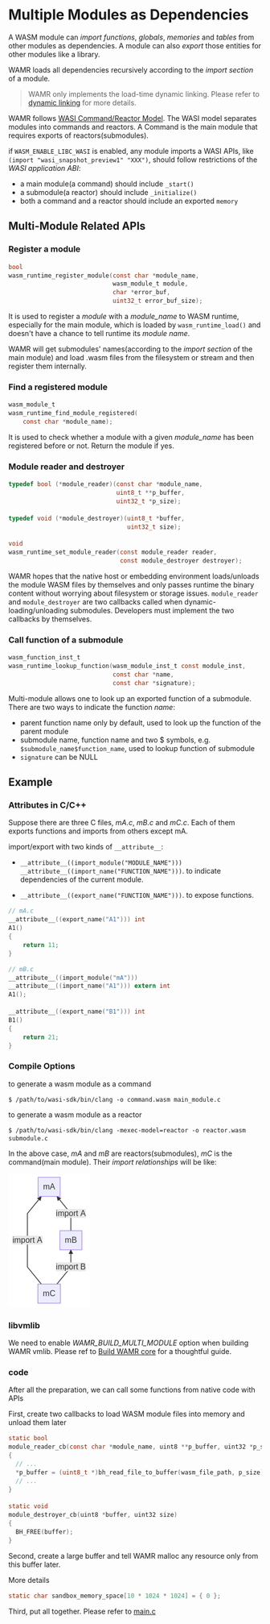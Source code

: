 # Multiple Modules as Dependencies

A WASM module can _import_ _functions_, _globals_, _memories_ and _tables_ from other modules as dependencies. A module can also _export_ those entities for other modules like a library.

WAMR loads all dependencies recursively according to the _import section_ of a module.

> WAMR only implements the load-time dynamic linking. Please refer to [dynamic linking](https://webassembly.org/docs/dynamic-linking/) for more details.

WAMR follows [WASI Command/Reactor Model](https://github.com/WebAssembly/WASI/blob/main/design/application-abi.md#current-unstable-abi). The WASI model separates modules into commands and reactors. A Command is the main module that requires exports of reactors(submodules).

if `WASM_ENABLE_LIBC_WASI` is enabled, any module imports a WASI APIs, like `(import "wasi_snapshot_preview1" "XXX")`, should follow restrictions of the _WASI application ABI_:

- a main module(a command) should include `_start()`
- a submodule(a reactor) should include `_initialize()`
- both a command and a reactor should include an exported `memory`

## Multi-Module Related APIs

### Register a module

```c
bool
wasm_runtime_register_module(const char *module_name,
                             wasm_module_t module,
                             char *error_buf,
                             uint32_t error_buf_size);
```

It is used to register a _module_ with a _module_name_ to WASM runtime, especially for the main module, which is loaded by `wasm_runtime_load()` and doesn't have a chance to tell runtime its _module name_.

WAMR will get submodules' names(according to the _import section_ of the main module) and load .wasm files from the filesystem or stream and then register them internally.

### Find a registered module

```c
wasm_module_t
wasm_runtime_find_module_registered(
    const char *module_name);
```

It is used to check whether a module with a given _module_name_ has been registered before or not. Return the module if yes.

### Module reader and destroyer

```c
typedef bool (*module_reader)(const char *module_name,
                              uint8_t **p_buffer,
                              uint32_t *p_size);

typedef void (*module_destroyer)(uint8_t *buffer,
                                 uint32_t size);

void
wasm_runtime_set_module_reader(const module_reader reader,
                               const module_destroyer destroyer);
```

WAMR hopes that the native host or embedding environment loads/unloads the module WASM files by themselves and only passes runtime the binary content without worrying about filesystem or storage issues. `module_reader` and `module_destroyer` are two callbacks called when dynamic-loading/unloading submodules. Developers must implement the two callbacks by themselves.

### Call function of a submodule

```c
wasm_function_inst_t
wasm_runtime_lookup_function(wasm_module_inst_t const module_inst,
                             const char *name,
                             const char *signature);
```

Multi-module allows one to look up an exported function of a submodule. There are two ways to indicate the function _name_:

- parent function name only by default, used to look up the function of the parent module
- submodule name, function name and two $ symbols, e.g. `$submodule_name$function_name`, used to lookup function of submodule
- `signature` can be NULL

## Example

### Attributes in C/C++

Suppose there are three C files, _mA.c_, _mB.c_ and _mC.c_. Each of them exports functions and imports from others except mA.

import/export with two kinds of `__attribute__`:

- `__attribute__((import_module("MODULE_NAME"))) __attribute__((import_name("FUNCTION_NAME")))`. to indicate dependencies of the current module.

- `__attribute__((export_name("FUNCTION_NAME")))`. to expose functions.

```C
// mA.c
__attribute__((export_name("A1"))) int
A1()
{
    return 11;
}
```

```C
// mB.c
__attribute__((import_module("mA")))
__attribute__((import_name("A1"))) extern int
A1();

__attribute__((export_name("B1"))) int
B1()
{
    return 21;
}
```

### Compile Options

to generate a wasm module as a command

```
$ /path/to/wasi-sdk/bin/clang -o command.wasm main_module.c
```

to generate a wasm module as a reactor

```
$ /path/to/wasi-sdk/bin/clang -mexec-model=reactor -o reactor.wasm submodule.c
```

In the above case, _mA_ and _mB_ are reactors(submodules), _mC_ is the command(main module). Their _import relationships_ will be like:

![import relationships](./pics/multi_module_pic1.png)

### libvmlib

We need to enable _WAMR_BUILD_MULTI_MODULE_ option when building WAMR vmlib. Please ref to [Build WAMR core](./build_wamr.md) for a thoughtful guide.

### code

After all the preparation, we can call some functions from native code with APIs

First, create two callbacks to load WASM module files into memory and unload them later

```c
static bool
module_reader_cb(const char *module_name, uint8 **p_buffer, uint32 *p_size)
{
  // ...
  *p_buffer = (uint8_t *)bh_read_file_to_buffer(wasm_file_path, p_size);
  // ...
}

static void
module_destroyer_cb(uint8 *buffer, uint32 size)
{
  BH_FREE(buffer);
}
```

Second, create a large buffer and tell WAMR malloc any resource only from this buffer later.

More details

```c
static char sandbox_memory_space[10 * 1024 * 1024] = { 0 };
```

Third, put all together. Please refer to [main.c](../samples/multi-module/src/main.c)
